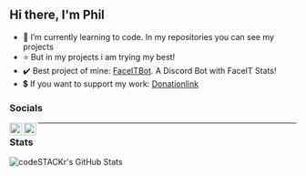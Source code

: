 ## Hi there, I'm Phil  

- 🌱 I’m currently learning to code. In my repositories you can see my projects  
- ⭐️ But in my projects i am trying my best!
- ✔️ Best project of mine: [FaceITBot](https://github.com/pvhil/FaceItDiscord). A Discord Bot with FaceIT Stats!
- 💲 If you want to support my work: [Donationlink](paypal..me/m4rk12)

### Socials

[<img align="left" alt="Phils Twitter" width="22px" src="https://cdn.jsdelivr.net/npm/simple-icons@v3/icons/twitter.svg" />](https://twitter.com/PhilSeReal)
[<img align="left" alt="Phils Discord" width="22px" src="https://discord.com/assets/41484d92c876f76b20c7f746221e8151.svg" />](https://discord.gg/jA775y8ehA)  

---

### Stats  

<img align="left" alt="codeSTACKr's GitHub Stats" src="https://github-readme-stats.vercel.app/api?username=pvhil&show_icons=true&hide_border=true" />
